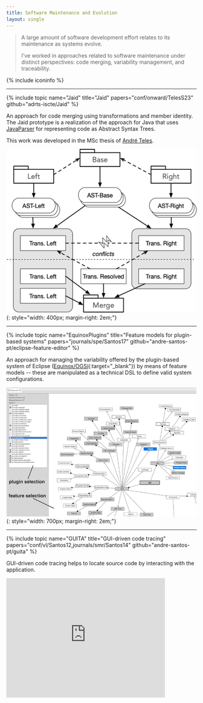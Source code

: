 ```yaml
---
title: Software Maintenance and Evolution
layout: single
---
```


> A large amount of software development effort relates to its maintenance as systems evolve.
>
> I've worked in approaches related to software maintenance under distinct perspectives: code merging, variability management, and traceability.

{% include iconinfo %}

***

{% include topic name="Jaid" title="Jaid" papers="conf/onward/TelesS23" github="adrts-iscte/Jaid" %}

An approach for code merging using transformations and member identity. The Jaid prototype is a realization of the approach for Java that uses [JavaParser](https://javaparser.org) for representing code as Abstract Syntax Trees. 

This work was developed in the MSc thesis of [André Teles](https://www.linkedin.com/in/andré-teles-4b3973270/).

![Jaid](images/jaid.png){: style="width: 400px; margin-right: 2em;"}

***

{% include topic name="EquinoxPlugins" title="Feature models for plugin-based systems" papers="journals/spe/Santos17" github="andre-santos-pt/eclipse-feature-editor" %}

An approach for managing the variability offered by the plugin-based system of Eclipse ([Equinox/OGSi](https://www.eclipse.org/equinox/){:target="_blank"}) by means of feature models -- these are manipulated as a technical DSL to define valid system configurations.

 ![Plugins as features](images/equinoxplugins.jpg){: style="width: 700px; margin-right: 2em;"}

***

{% include topic name="GUITA" title="GUI-driven code tracing" papers="conf/vl/Santos12,journals/smr/Santos14" github="andre-santos-pt/guita" %}

GUI-driven code tracing helps to locate source code by interacting with the application.

<iframe width="420" height="315" src="https://www.youtube.com/embed/1lmRg2_RoqU?si=hXhWkLKmIbrG5LHu" frameborder="0" allowfullscreen></iframe>
